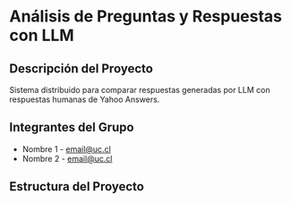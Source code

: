 # Análisis de Preguntas y Respuestas con LLM

## Descripción del Proyecto
Sistema distribuido para comparar respuestas generadas por LLM con respuestas humanas de Yahoo Answers.

## Integrantes del Grupo
- Nombre 1 - email@uc.cl
- Nombre 2 - email@uc.cl

## Estructura del Proyecto